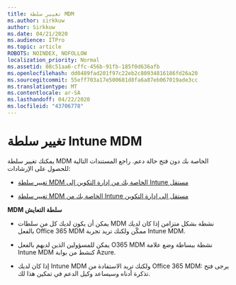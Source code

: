 ```yaml
---
title: تغيير سلطة MDM
ms.author: sirkkuw
author: Sirkkuw
ms.date: 04/21/2020
ms.audience: ITPro
ms.topic: article
ROBOTS: NOINDEX, NOFOLLOW
localization_priority: Normal
ms.assetid: 08c51aa6-cffc-456b-91fb-185f0d636afb
ms.openlocfilehash: dd0489fad201f97c22eb2c80934816186fd26a20
ms.sourcegitcommit: 55eff703a17e500681d8fa6a87eb067019ade3cc
ms.translationtype: MT
ms.contentlocale: ar-SA
ms.lasthandoff: 04/22/2020
ms.locfileid: "43706778"
---
```

# <a name="change-intune-mdm-authority"></a>تغيير سلطة Intune MDM

يمكنك تغيير سلطة MDM الخاصة بك دون فتح حالة دعم. راجع المستندات التالية للحصول على الإرشادات:
  
- [تغيير سلطة MDM الخاصة بك من إدارة التكوين إلى Intune مستقل](https://docs.microsoft.com/configmgr/mdm/deploy-use/migrate-change-mdm-authority)
    
- [تغيير سلطة MDM الخاصة بك من Intune مستقل إلى إدارة التكوين](https://docs.microsoft.com/configmgr/mdm/deploy-use/change-mdm-authority)
    
 **MDM سلطة التعايش**
  
- يمكن أن يكون لديك كل من سلطات MDM نشطة بشكل متزامن إذا كان لديك بالفعل Office 365 MDM ممكّن ولكنك تريد تجربة Intune MDM.
    
- يمكن للمسؤولين الذين لديهم بالفعل O365 MDM نشطة ببساطة وضع علامة Intune MDM كنشط من بوابة Azure.
    
- إذا كان لديك Intune MDM ولكنك تريد الاستفادة من Office 365 MDM: يرجى فتح تذكرة أدناه وسيساعد وكيل الدعم في تمكين هذا لك.
    

